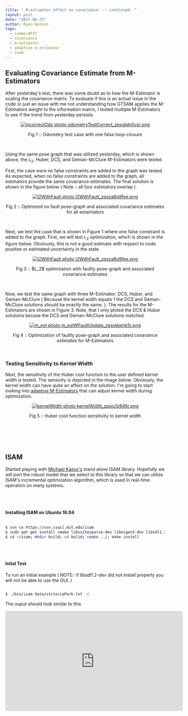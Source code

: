 ```yaml
---
title: " M-estimator affect on covariance --- continued  "
layout: post
date: "2017-05-23"
author: Ryan Watson 
tags:
  - summerAFIT
  - covariance
  - m-estimator
  - adaptive m-estimator
  - isam
---
```


## Evaluating Covariance Estimate from M-Estimators 


After yesterday's test, there was some doubt as to how the M-Estimator is scaling the covariance matrix. To evaluate if this is an actual issue in the code or just an issue with me not understanding how GTSAM applies the M-Estimators weight to the information matrix, I tested multiple M-Estimators to see if the trend from yesterday persists.


<p align="center">
<a href="https://lh3.googleusercontent.com/_IUj34MePwYh8UehoEXmsRGDAYQoFBeZv8ntvhgrhLbVKQ70uexImVplPy1S86ku95c5v0_-bcecL8YGMO0T7upXBIWy3iehDg8Rmd1g_m1YLVEYkCO8Q1w5cKyT5z_8lghS4afx0mUlrSC4EuyivfpfDjqAXOMRwjqHI8XNiR-TTwXPN3gGIoKSVZybC38BzSOfSWP-09q-g7EcaYb-w5ohqZMHtx64tiHBld121vpiHw3pm7_9bzs4FASNTa3wHOpb8p33jeI7-KBnvYK7y0gUzbrVHzAoIyccDLnACL0TAmXJ9PTnd9YT7MuM1AmaADAKVfPb5H4G7OfO97fcS9IG2JAjXN_aZ4wTdNftNynBKg-qUVXJSp5kGk_6FGQa5ARNx9hlm0WGOAHBPdXygjQZ9Z3n4ON8rwEIp6n3nB7bd-A3tjLGtNElgY89oKTzcOvilMsLGVVD6EylOXAt6XxSvtg-8ACcOf_Ul5RojRhPsNPdMbxslkqPyVSZP68SL2uMWZx7yAo7HjPTAazWlYJixn6--_L5fJMqa2lOZbcA6-kJiV6jDoIcLSrL37e3MymfRZlE3lWZwIJa491ADAZ1s1azRxdjm9dOBsjsjQ5_CadLlnCQ=w1024-h538-no" target="_blank"><img src="https://lh3.googleusercontent.com/_IUj34MePwYh8UehoEXmsRGDAYQoFBeZv8ntvhgrhLbVKQ70uexImVplPy1S86ku95c5v0_-bcecL8YGMO0T7upXBIWy3iehDg8Rmd1g_m1YLVEYkCO8Q1w5cKyT5z_8lghS4afx0mUlrSC4EuyivfpfDjqAXOMRwjqHI8XNiR-TTwXPN3gGIoKSVZybC38BzSOfSWP-09q-g7EcaYb-w5ohqZMHtx64tiHBld121vpiHw3pm7_9bzs4FASNTa3wHOpb8p33jeI7-KBnvYK7y0gUzbrVHzAoIyccDLnACL0TAmXJ9PTnd9YT7MuM1AmaADAKVfPb5H4G7OfO97fcS9IG2JAjXN_aZ4wTdNftNynBKg-qUVXJSp5kGk_6FGQa5ARNx9hlm0WGOAHBPdXygjQZ9Z3n4ON8rwEIp6n3nB7bd-A3tjLGtNElgY89oKTzcOvilMsLGVVD6EylOXAt6XxSvtg-8ACcOf_Ul5RojRhPsNPdMbxslkqPyVSZP68SL2uMWZx7yAo7HjPTAazWlYJixn6--_L5fJMqa2lOZbcA6-kJiV6jDoIcLSrL37e3MymfRZlE3lWZwIJa491ADAZ1s1azRxdjm9dOBsjsjQ5_CadLlnCQ=w1024-h538-no" border="0" alt="incorrectOdo photo odometryTestCorrect_zpsgtdn0vsr.png"/></a>
</p>
<p align="center">
Fig 1 :: Odometry test case with one false loop-closure 
</p>
<br>


Using the same pose graph that was utilized yesterday, which is shown above, the $L_2$, Huber, DCS, and Geman-McClure M-Estimators were tested.


First, the case were no false constraints are added to the graph was tested. As expected, when no false constraints are added to the graph, all estimators provide the same covariance estimates. The final solution is shown in the figure below ( Note :: all four estimators overlap ).

<p align='center'>
<a href="https://lh3.googleusercontent.com/iQ8lJyg-0QpRxdl3bUxdC02vPya5knHObVna4dvbhZrW9mHqSv8AWbLmzYNfjP0dQCsEP0xFrb6q03_LrWDfXGRTb7-60U7fwkPGvuMGjf-K4fu39sV_VfIxa5VgXfg2uZVGkzlSdbUqvMMox_imC1iKSwe1CSsuuDbe-rCgC8sZk9UNUeJaAXSB4BEGCsxljZpGjuKwoyGOCx0N--wOn3h-faGZuH3xRCwOwARV_CG-GPzs3HtcTmg66kWqksRMFyKAteQs-vjPDMz69nUl9t25qfFGPrTneS7TS30n7lFnUjAgnKtMdnvkmC7BX7Yzstpx3hQ3LmzFITl0TRakBDOIBJWN5SQPc7OTn02u3mDggmKY08DnCLQaHdAVSfeGBCF_TBvpfzjiviEUIrFlhjKQ_L6f4ItchMo8E0D_nZtAoeow_6hn1WQUs0Ohea6pcRIenDTIOIwzZF2Wkh9povJXSZxGZWDRxngUkV342RKux1ojk3WeBY2RJfm8t3hdn9smtEJMyfXdBCvZDDZtw9CU1PWsGjuHyw96cBiPwSCZG_t0-Llaey9Gk_QxORArLrXRssfdwXAObtKfSkREwAGsTb0K0fhABwcO0EeEHobxdfs_26RK=w1024-h538-no" target="_blank"><img src="https://lh3.googleusercontent.com/iQ8lJyg-0QpRxdl3bUxdC02vPya5knHObVna4dvbhZrW9mHqSv8AWbLmzYNfjP0dQCsEP0xFrb6q03_LrWDfXGRTb7-60U7fwkPGvuMGjf-K4fu39sV_VfIxa5VgXfg2uZVGkzlSdbUqvMMox_imC1iKSwe1CSsuuDbe-rCgC8sZk9UNUeJaAXSB4BEGCsxljZpGjuKwoyGOCx0N--wOn3h-faGZuH3xRCwOwARV_CG-GPzs3HtcTmg66kWqksRMFyKAteQs-vjPDMz69nUl9t25qfFGPrTneS7TS30n7lFnUjAgnKtMdnvkmC7BX7Yzstpx3hQ3LmzFITl0TRakBDOIBJWN5SQPc7OTn02u3mDggmKY08DnCLQaHdAVSfeGBCF_TBvpfzjiviEUIrFlhjKQ_L6f4ItchMo8E0D_nZtAoeow_6hn1WQUs0Ohea6pcRIenDTIOIwzZF2Wkh9povJXSZxGZWDRxngUkV342RKux1ojk3WeBY2RJfm8t3hdn9smtEJMyfXdBCvZDDZtw9CU1PWsGjuHyw96cBiPwSCZG_t0-Llaey9Gk_QxORArLrXRssfdwXAObtKfSkREwAGsTb0K0fhABwcO0EeEHobxdfs_26RK=w1024-h538-no" border="0" alt="l2WithFault photo l2WithFault_zpsza8q9fee.png"/></a>
</p>
<p align='center'>
Fig 2 :: Optimized no fault pose-graph and associated covariance estimates for all estaimators
</p>
<br>


Next, we test the case that is shown in Figure 1 where one false constraint is added to the graph. First, we will test $L_2$ optimization, which is shown in the figure below. Obviously, this is not a good estimate with respect to node position or estimated uncertainty in the state.

<p align='center'>
<a href="https://lh3.googleusercontent.com/gVZo5S32tQ2IsYz5msyAsGrwh6aiZPneJnfbJm1IGeVAeI6G-AHW0Wxg-Lm1NuWCuiZVz8-eeEkAmr6J9mdjSDP2xul3-6o-MUiXrUoeiOhNj8obg-p1rIq3oZM-_ouM4qXYm8H_Ali1c-iVy4eBJw8gBFtIq3SffYghd1zmov41onseMrfCqZFZCY_zUPx-ZFZvUl0Yq0Nt-Mrx4iy_Nv6i7tj4vsPM5_OwoCh8ekma8Xo7CaPhX6xfZXqzPn-0a-QGIXOTXi6WIxyPgUUteBv_CwJjM_v67Urz-vn04U2DdrxCZ9VrR0rvstpGViVmhgML_CeI2_uNoburTYjvYsb7PVX-8pO1kDacTLauqr8JG9D2cC6VZA3JoUq9-R0G2zZrgRo9A3QfasJZZWdgdb8jLog5LJcC_HLYujWKzDBxKzIs8fP6F1aFO2NaBevV_JYEj-xGXZVfAhh48NWAiQGJDXq4ucz_L-hY19spdNpqJnSKHHtWVhEEfk-tgXSM15chp4cumJdefAstKpllm7Xr1KCrChZPAmXO8eeRxq2DsUbGjyoD8tujyB80KNxyI-PeDz5NdOv2gpc0Soo397mK-0Jf_yubJOcw0hbKKyd8PMRZ6xLf=w1024-h538-no" target="_blank"><img src="https://lh3.googleusercontent.com/gVZo5S32tQ2IsYz5msyAsGrwh6aiZPneJnfbJm1IGeVAeI6G-AHW0Wxg-Lm1NuWCuiZVz8-eeEkAmr6J9mdjSDP2xul3-6o-MUiXrUoeiOhNj8obg-p1rIq3oZM-_ouM4qXYm8H_Ali1c-iVy4eBJw8gBFtIq3SffYghd1zmov41onseMrfCqZFZCY_zUPx-ZFZvUl0Yq0Nt-Mrx4iy_Nv6i7tj4vsPM5_OwoCh8ekma8Xo7CaPhX6xfZXqzPn-0a-QGIXOTXi6WIxyPgUUteBv_CwJjM_v67Urz-vn04U2DdrxCZ9VrR0rvstpGViVmhgML_CeI2_uNoburTYjvYsb7PVX-8pO1kDacTLauqr8JG9D2cC6VZA3JoUq9-R0G2zZrgRo9A3QfasJZZWdgdb8jLog5LJcC_HLYujWKzDBxKzIs8fP6F1aFO2NaBevV_JYEj-xGXZVfAhh48NWAiQGJDXq4ucz_L-hY19spdNpqJnSKHHtWVhEEfk-tgXSM15chp4cumJdefAstKpllm7Xr1KCrChZPAmXO8eeRxq2DsUbGjyoD8tujyB80KNxyI-PeDz5NdOv2gpc0Soo397mK-0Jf_yubJOcw0hbKKyd8PMRZ6xLf=w1024-h538-no" border="0" alt="l2WithFault photo l2WithFault_zpsza8q9fee.png"/></a>
</p>
<p align='center'>
Fig 3 :: $L_2$ optimization with faultly pose-graph and associated covariance estimates
</p>
<br>


Now, we test the same graph with three M-Estimator: DCS, Huber, and Geman-McClure ( Because the kernel width equals 1 the DCS and Geman-McClure solutions should be exactly the same. ). The results for the M-Estimators are shown in Figure 3. Note, that I only ploted the DCS & Huber solutions becase the DCS and Geman-McClure solutions matched. 

<p align='center'>
<a href="https://lh3.googleusercontent.com/Tsjo3gW3G8Wq7ujlVILoD3SDOaOzPNJ6_usI6eKSrVTiJ1Je9HDM0pgZhAiEec-bokXDrA3b5QIB4FyeEWM2Fx7eoCF7dZVPxmrj4M_VrY02TVnfDTeT2J_Qi7dCn5Q_O2wWhEvj8M0odP0n7tVP42HQBbD5MbWi3fnToyWWE7SzJSBETURqEmfp5OBgY7FFy-KvwlSOj8YCGSAl_WK-nqgZTabMvg7cXeLMB3nVmx69rbUZWtQkYIb-sgmWoBgvlgXvbFwde9EMy7HjWxMmj1ZGLQzEryNZ3w-Nb9uoGJJYttymn8v0-QZSnS8N4FkzELqnBCDxR_lalBcvMKPeTC0xeaeWTNK2L96-jh6MlStw_5Z0SjgN0-BGRKFmO44WjfhnKXsjpWT0Jq8ycKlcc7oYvxCPyL0lAEWecI8enU1y4nIhUXzYW0WYgjzLWXwneUJ-U0yjD2czfPHEWdfYiwzTP5MS61ewBNwD_gnat_YfnS82XymR5PTUpk9TH14N_oxPa7ZUJap4Qql5TYTUxZbCTfkwJotQQPPb4mK8N6F8BfSFWbYDsxjVcOD_yFK0nuqvg03JKorKLah6Ta9m-8fcjp6gZuIlc5B5hXhUqKRdjgVLuSzs=w1024-h538-no" target="_blank"><img src="https://lh3.googleusercontent.com/Tsjo3gW3G8Wq7ujlVILoD3SDOaOzPNJ6_usI6eKSrVTiJ1Je9HDM0pgZhAiEec-bokXDrA3b5QIB4FyeEWM2Fx7eoCF7dZVPxmrj4M_VrY02TVnfDTeT2J_Qi7dCn5Q_O2wWhEvj8M0odP0n7tVP42HQBbD5MbWi3fnToyWWE7SzJSBETURqEmfp5OBgY7FFy-KvwlSOj8YCGSAl_WK-nqgZTabMvg7cXeLMB3nVmx69rbUZWtQkYIb-sgmWoBgvlgXvbFwde9EMy7HjWxMmj1ZGLQzEryNZ3w-Nb9uoGJJYttymn8v0-QZSnS8N4FkzELqnBCDxR_lalBcvMKPeTC0xeaeWTNK2L96-jh6MlStw_5Z0SjgN0-BGRKFmO44WjfhnKXsjpWT0Jq8ycKlcc7oYvxCPyL0lAEWecI8enU1y4nIhUXzYW0WYgjzLWXwneUJ-U0yjD2czfPHEWdfYiwzTP5MS61ewBNwD_gnat_YfnS82XymR5PTUpk9TH14N_oxPa7ZUJap4Qql5TYTUxZbCTfkwJotQQPPb4mK8N6F8BfSFWbYDsxjVcOD_yFK0nuqvg03JKorKLah6Ta9m-8fcjp6gZuIlc5B5hXhUqKRdjgVLuSzs=w1024-h538-no" border="0" alt="m_est photo m_estWFaultUpdate_zpsrebenk5r.png"/></a>
</p>
<p align='center'>
Fig 4 :: Optimization of faultly pose-graph and associated covariance estimates for M-Estimators
</p>
<br> 



### Testing Sensitivity to Kernel Width 

Next, the sensitivity of the Huber cost function to the user defined kernel width is tested. The sensivity is depicted in the image below. Obviously, the kernel width can have quite an affect on the solution. I'm going to start looking into [adaptive M-Estimators](http://citeseerx.ist.psu.edu/viewdoc/download?doi=10.1.1.526.4522&rep=rep1&type=pdf) that can adjust kernel width during optimization. 

<p align='center'>
<a href="https://lh3.googleusercontent.com/oVwMDLP00OKkZogh2HuxmyduDpwRye-Ep9ziUoN_Pj9Q-r7LBajX21pkspFwV8unDOMVhOCtOHPHxqlC8EqsFRMkKwx645ew7x3cRMYvrmyqyMLrt6ctHRt4JBx6ybpexA0g8jYnzwmyVv3PhPoWSofjjwtbZnqGk4ZcoOE6MJwEQgWLJLA9XcOYPK2-5l4ALaI6OKGxC4pAbCbS9Q068qN0I8wpDiSC3RAlFQNoRFOQTAuatD4ZFsAH_ACr5gteL85w_XwMq3_378byjNWg4OUIuHxUorqUgnRGxa1akpqRe3NBKh175bTQazcS7Qxsc3ziWk1fmViWcPqYdGZcp73MLMo9MKFHBzXqwbF_wKvsFfrIiLyHCwlvn1ccllTbYDk824cNKoYguEjCMN7nH8zgXatDgaPOO30UtzWSDZn5m0uj9gJIenUBuJ3ST1P5xLunWhqCkFJTw4iPfVviBEp0V0tGgmL3ISqjTGk4sIgMz7N0dyYCQBWu4SODQw2vKpgRj5RYzl8-gbG-DBcod5a5hkrbMad2zHvrNoEh_NBtQ5f7_oFawgFdVFBHQ0Ap9WfmdtFKd0j-Jjk6d126T0FpDWBbtgjW7X7b4zFONVTAMD0b0uxm=w1024-h538-no" target="_blank"><img src="https://lh3.googleusercontent.com/oVwMDLP00OKkZogh2HuxmyduDpwRye-Ep9ziUoN_Pj9Q-r7LBajX21pkspFwV8unDOMVhOCtOHPHxqlC8EqsFRMkKwx645ew7x3cRMYvrmyqyMLrt6ctHRt4JBx6ybpexA0g8jYnzwmyVv3PhPoWSofjjwtbZnqGk4ZcoOE6MJwEQgWLJLA9XcOYPK2-5l4ALaI6OKGxC4pAbCbS9Q068qN0I8wpDiSC3RAlFQNoRFOQTAuatD4ZFsAH_ACr5gteL85w_XwMq3_378byjNWg4OUIuHxUorqUgnRGxa1akpqRe3NBKh175bTQazcS7Qxsc3ziWk1fmViWcPqYdGZcp73MLMo9MKFHBzXqwbF_wKvsFfrIiLyHCwlvn1ccllTbYDk824cNKoYguEjCMN7nH8zgXatDgaPOO30UtzWSDZn5m0uj9gJIenUBuJ3ST1P5xLunWhqCkFJTw4iPfVviBEp0V0tGgmL3ISqjTGk4sIgMz7N0dyYCQBWu4SODQw2vKpgRj5RYzl8-gbG-DBcod5a5hkrbMad2zHvrNoEh_NBtQ5f7_oFawgFdVFBHQ0Ap9WfmdtFKd0j-Jjk6d126T0FpDWBbtgjW7X7b4zFONVTAMD0b0uxm=w1024-h538-no" border="0" alt="kernelWidth photo kernelWidth_zpsiu1z846r.png"/></a>
</p>
<p align='center'>
Fig 5 :: Huber cost function sensitivity to kernel width 
</p>
<br> 



<br><br>
## ISAM

Started playing with [Michael Kaess's](http://people.csail.mit.edu/kaess/) stand alone ISAM library. Hopefully we will port the robust model that we select to this library so that we can utilize ISAM's incremental optimization algorithm, which is used in real-time operation on many systems. 

<br><br>

#### Installing ISAM on Ubuntu 16.04

```bash 

$ svn co https://svn.csail.mit.edu/isam
$ sudo apt-get install cmake libsuitesparse-dev libeigen3-dev libsdl1.2-dev doxygen graphviz
$ cd ~/isam; mkdir build; cd bulid; cmake ../; make install 

``` 
<br><br>

#### Inital Test 

To run an initial example ( NOTE:: if libsdl1.2-dev did not install properly you will not be able to use the GUI. )

```bash 

$ ./bin/isam data/victoriaPark.txt -G

```

The ouput should look similar to this 

<p align='center'>
<iframe width="560" height="315" src="https://www.youtube.com/embed/4ytcUgCoBG8" frameborder="0" allowfullscreen align="center" ></iframe>
</p>
<br><br>
